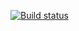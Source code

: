 [![Build status](https://ci.appveyor.com/api/projects/status/7y2daenu9l9t09r0?svg=true)](https://ci.appveyor.com/project/lulzseq/ajs-testing)
